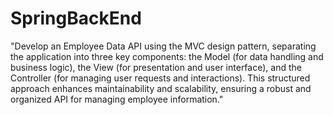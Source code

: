 # SpringBackEnd
"Develop an Employee Data API using the MVC design pattern, separating the application into three key components: the Model (for data handling and business logic), the View (for presentation and user interface), and the Controller (for managing user requests and interactions). This structured approach enhances maintainability and scalability, ensuring a robust and organized API for managing employee information."
